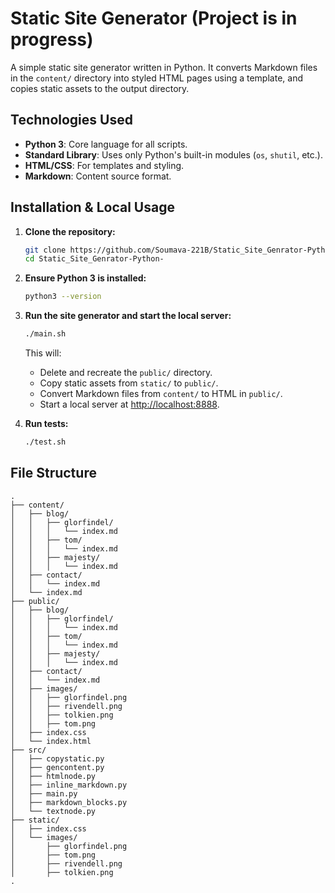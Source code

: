 # Static Site Generator (Project is in progress)

A simple static site generator written in Python. It converts Markdown files in the `content/` directory into styled HTML pages using a template, and copies static assets to the output directory.

## Technologies Used

- **Python 3**: Core language for all scripts.
- **Standard Library**: Uses only Python's built-in modules (`os`, `shutil`, etc.).
- **HTML/CSS**: For templates and styling.
- **Markdown**: Content source format.

## Installation & Local Usage

1. **Clone the repository:**
   ```sh
   git clone https://github.com/Soumava-221B/Static_Site_Genrator-Python-.git
   cd Static_Site_Genrator-Python-
   ```

2. **Ensure Python 3 is installed:**
   ```sh
   python3 --version
   ```

3. **Run the site generator and start the local server:**
   ```sh
   ./main.sh
   ```
   This will:
   - Delete and recreate the `public/` directory.
   - Copy static assets from `static/` to `public/`.
   - Convert Markdown files from `content/` to HTML in `public/`.
   - Start a local server at [http://localhost:8888](http://localhost:8888).

4. **Run tests:**
   ```sh
   ./test.sh
   ```

## File Structure

```
.
├── content/           
│   ├── blog/
│   │   ├── glorfindel/
│   │   │   └── index.md
│   │   ├── tom/
│   │   │   └── index.md
│   │   ├── majesty/
│   │   │   └── index.md
│   ├── contact/
│   │   └── index.md
│   └── index.md
├── public/           
│   ├── blog/
│   │   ├── glorfindel/
│   │   │   └── index.md
│   │   ├── tom/
│   │   │   └── index.md
│   │   ├── majesty/
│   │   │   └── index.md
│   ├── contact/
│   │   └── index.md
│   ├── images/
│   │   ├── glorfindel.png
│   │   ├── rivendell.png
│   │   ├── tolkien.png
│   │   ├── tom.png
│   ├── index.css
│   └── index.html
├── src/               
│   ├── copystatic.py      
│   ├── gencontent.py      
│   ├── htmlnode.py        
│   ├── inline_markdown.py 
│   ├── main.py            
│   ├── markdown_blocks.py 
│   └── textnode.py        
├── static/            
│   ├── index.css
│   └── images/
│       ├── glorfindel.png
│       ├── tom.png
│       ├── rivendell.png
│       ├── tolkien.png
.
```
